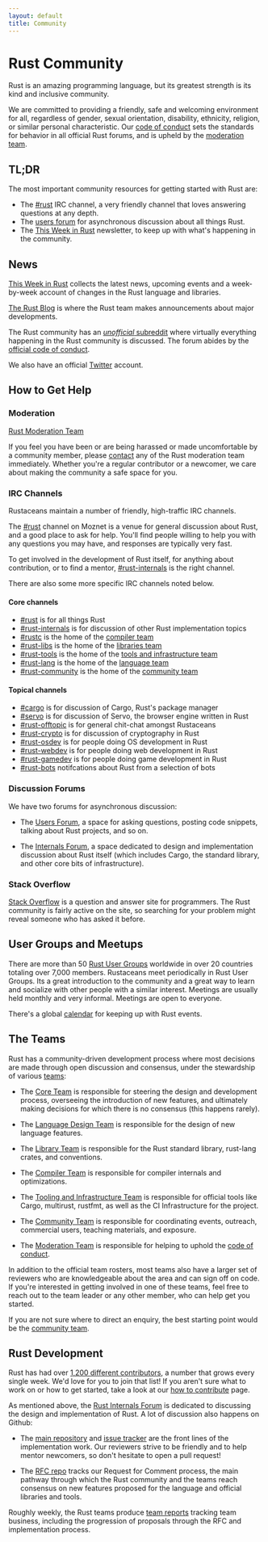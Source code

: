 ```yaml
---
layout: default
title: Community
---
```


# Rust Community

Rust is an amazing programming language, but its greatest strength
is its kind and inclusive community.

We are committed to providing a friendly, safe and welcoming
environment for all, regardless of gender, sexual orientation,
disability, ethnicity, religion, or similar personal
characteristic. Our [code of conduct][coc] sets the standards for
behavior in all official Rust forums, and is upheld by the
[moderation team][mod_team_email].

[coc]: https://www.rust-lang.org/conduct.html

## TL;DR

The most important community resources for getting started with Rust are:

- The [#rust][rust_irc] IRC channel, a very friendly channel that
  loves answering questions at any depth.
- The [users forum][users_forum] for asynchronous discussion about all
  things Rust.
- The [This Week in Rust][twir] newsletter, to keep up with what's
  happening in the community.

## News

[This Week in Rust][twir] collects the latest news, upcoming events
and a week-by-week account of changes in the Rust language and
libraries.

[The Rust Blog][rust_blog] is where the Rust team makes announcements
about major developments.

The Rust community has an [*unofficial* subreddit][reddit] where
virtually everything happening in the Rust community is discussed.
The forum abides by the [official code of conduct][reddit_coc].

We also have an official [Twitter][twitter] account.

[twir]: http://this-week-in-rust.org/
[rust_blog]: http://blog.rust-lang.org/
[reddit]: https://www.reddit.com/r/rust
[reddit_coc]: https://www.reddit.com/r/rust/comments/2rvrzx/our_code_of_conduct_please_read/
[twitter]: https://twitter.com/rustlang

## How to Get Help

### Moderation

[Rust Moderation Team][mod_team]

If you feel you have been or are being harassed or made uncomfortable
by a community member, please [contact][mod_team_email] any of the
Rust moderation team immediately. Whether you're a regular contributor
or a newcomer, we care about making the community a safe space for
you.

[mod_team]: https://www.rust-lang.org/team.html#Moderation
[mod_team_email]: mailto:rust-mods@googlegroups.com

### IRC Channels

Rustaceans maintain a number of friendly, high-traffic IRC channels.

The [#rust][rust_irc] channel on Moznet is a venue for general
discussion about Rust, and a good place to ask for help. You'll find
people willing to help you with any questions you may have, and
responses are typically very fast.

To get involved in the development of Rust itself, for anything about
contribution, or to find a mentor, [#rust-internals][internals_irc] is
the right channel.

There are also some more specific IRC channels
noted below.

#### Core channels

- [#rust][rust_irc] is for all things Rust
- [#rust-internals][internals_irc] is for discussion of other Rust implementation topics
- [#rustc][rustc_irc] is the home of the [compiler team][compiler_team]
- [#rust-libs][libs_irc] is the home of the [libraries team][library_team]
- [#rust-tools][tools_irc] is the home of the [tools and infrastructure team][tool_team]
- [#rust-lang][lang_irc] is the home of the [language team][language_team]
- [#rust-community][community_irc] is the home of the [community team][community_team]

#### Topical channels

- [#cargo][cargo_irc] is for discussion of Cargo, Rust's package manager
- [#servo][servo_irc] is for discussion of Servo, the browser engine written in Rust
- [#rust-offtopic][offtopic_irc] is for general chit-chat amongst Rustaceans
- [#rust-crypto][crypto_irc] is for discussion of cryptography in Rust
- [#rust-osdev][osdev_irc] is for people doing OS development in Rust
- [#rust-webdev][webdev_irc] is for people doing web development in Rust
- [#rust-gamedev][gamedev_irc] is for people doing game development in Rust
- [#rust-bots][bots_irc] notifcations about Rust from a selection of bots

[rust_irc]: https://client00.chat.mibbit.com/?server=irc.mozilla.org&channel=%23rust
[rustc_irc]: https://client00.chat.mibbit.com/?server=irc.mozilla.org&channel=%23rustc 
[libs_irc]: https://client00.chat.mibbit.com/?server=irc.mozilla.org&channel=%23rust-libs
[tools_irc]: https://client00.chat.mibbit.com/?server=irc.mozilla.org&channel=%23rust-tools
[lang_irc]: https://client00.chat.mibbit.com/?server=irc.mozilla.org&channel=%23rust-lang
[community_irc]: https://client00.chat.mibbit.com/?server=irc.mozilla.org&channel=%23rust-community
[internals_irc]: https://client00.chat.mibbit.com/?server=irc.mozilla.org&channel=%23rust-internals
[gamedev_irc]: https://client00.chat.mibbit.com/?server=irc.mozilla.org&channel=%23rust-gamedev
[crypto_irc]: https://client00.chat.mibbit.com/?server=irc.mozilla.org&channel=%23rust-crypto
[osdev_irc]: https://client00.chat.mibbit.com/?server=irc.mozilla.org&channel=%23rust-osdev
[webdev_irc]: https://client00.chat.mibbit.com/?server=irc.mozilla.org&channel=%23rust-webdev
[cargo_irc]: https://client00.chat.mibbit.com/?server=irc.mozilla.org&channel=%23cargo
[offtopic_irc]: https://client00.chat.mibbit.com/?server=irc.mozilla.org&channel=%23rust-offtopic
[servo_irc]: https://client00.chat.mibbit.com/?server=irc.mozilla.org&channel=%23servo
[bots_irc]: https://client00.chat.mibbit.com/?server=irc.mozilla.org&channel=%23rust-bots

### Discussion Forums

We have two forums for asynchronous discussion:

- The [Users Forum][users_forum], a space for asking questions, posting code
  snippets, talking about Rust projects, and so on.

- The [Internals Forum][internals_forum], a space dedicated to design and
  implementation discussion about Rust itself (which includes Cargo, the
  standard library, and other core bits of infrastructure).

[users_forum]: https://users.rust-lang.org/
[internals_forum]: https://internals.rust-lang.org/

### Stack Overflow

[Stack Overflow][stack_overflow] is a question and answer site for programmers.
The Rust community is fairly active on the site, so searching for your problem
might reveal someone who has asked it before.

[stack_overflow]: https://stackoverflow.com/questions/tagged/rust

## User Groups and Meetups

There are more than 50 [Rust User Groups][user_group] worldwide in over 20
countries totaling over 7,000 members. Rustaceans meet periodically in Rust User
Groups. Its a great introduction to the community and a great way to learn and
socialize with other people with a similar interest. Meetings are
usually held monthly and very informal. Meetings are open to everyone.

There's a global [calendar][calendar] for keeping up with Rust events.

[user_group]: ./user_groups.html
[calendar]: https://www.google.com/calendar/embed?src=apd9vmbc22egenmtu5l6c5jbfc@group.calendar.google.com

## The Teams

Rust has a community-driven development process where most decisions are made
through open discussion and consensus, under the stewardship of various
[teams][teams]:

* The [Core Team][core_team] is responsible for steering the design and
development process, overseeing the introduction of new features, and ultimately
making decisions for which there is no consensus (this happens rarely).

* The [Language Design Team][language_team] is responsible for the
  design of new language features.

* The [Library Team][library_team] is responsible for the Rust standard
library, rust-lang crates, and conventions.

* The [Compiler Team][compiler_team] is responsible for compiler internals and
optimizations.

* The [Tooling and Infrastructure Team][tool_team] is responsible for official
tools like Cargo, multirust, rustfmt, as well as the CI Infrastructure for the
project.

* The [Community Team][community_team] is responsible for coordinating events,
outreach, commercial users, teaching materials, and exposure.

* The [Moderation Team][mod_team] is responsible for helping to uphold the
[code of conduct][coc].

In addition to the official team rosters, most teams also have a larger set
of reviewers who are knowledgeable about the area and can sign off on
code. If you're interested in getting involved in one of these teams,
feel free to reach out to the team leader or any other member, who can
help get you started.

If you are not sure where to direct an enquiry, the best starting point
would be the [community team][community_team].

[teams]: https://www.rust-lang.org/team.html
[core_team]: https://www.rust-lang.org/team.html#Core
[language_team]: https://www.rust-lang.org/team.html#Language-design
[library_team]: https://www.rust-lang.org/team.html#Library
[compiler_team]: https://www.rust-lang.org/team.html#Compiler
[tool_team]: https://www.rust-lang.org/team.html#Tooling-and-infrastructure
[community_team]: https://www.rust-lang.org/team.html#Community
[mod_team]: https://www.rust-lang.org/team.html#Moderation

## Rust Development

Rust has had over [1,200 different contributors][authors], a number that grows
every single week. We'd love for you to join that list! If you aren't sure what
to work on or how to get started, take a look at our
[how to contribute][contribute] page.

As mentioned above, the [Rust Internals Forum][internals_forum] is dedicated to
discussing the design and implementation of Rust. A lot of discussion also
happens on Github:

- The [main repository][github] and [issue tracker][issue_tracking] are the
  front lines of the implementation work. Our reviewers strive to be friendly
  and to help mentor newcomers, so don't hesitate to open a pull request!

- The [RFC repo][rfcs] tracks our Request for Comment process, the main pathway
  through which the Rust community and the teams reach consensus on new
  features proposed for the language and official libraries and tools.

Roughly weekly, the Rust teams produce [team reports][team_reports] tracking
team business, including the progression of proposals through the RFC and
implementation process.

[authors]: https://github.com/rust-lang/rust/blob/master/AUTHORS.txt
[contribute]: https://github.com/rust-lang/rust/blob/master/CONTRIBUTING.md
[github]: https://github.com/rust-lang/rust
[rfcs]: https://github.com/rust-lang/rfcs
[team_reports]: https://github.com/rust-lang/subteams
[issue_tracking]: https://github.com/rust-lang/rust/issues
